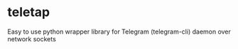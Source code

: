 # teletap
Easy to use python wrapper library for Telegram (telegram-cli) daemon over network sockets
